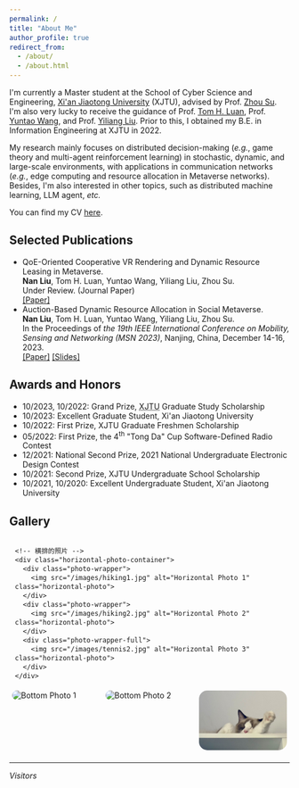 ```yaml
---
permalink: /
title: "About Me"
author_profile: true
redirect_from: 
  - /about/
  - /about.html
---
```


I'm currently a Master student at the School of Cyber Science and Engineering, [Xi'an Jiaotong University](https://www.xjtu.edu.cn/) (XJTU), advised by Prof. [Zhou Su](https://scholar.google.com/citations?user=KDbnu2cAAAAJ). I'm also very lucky to receive the guidance of Prof. [Tom H. Luan](https://scholar.google.com/citations?user=lPDUfpgAAAAJ), Prof. [Yuntao Wang](https://scholar.google.com/citations?user=90fr-8wAAAAJ), and Prof. [Yiliang Liu](https://scholar.google.com/citations?user=beCuvCwAAAAJ). Prior to this, I obtained my B.E. in Information Engineering at XJTU in 2022.

My research mainly focuses on distributed decision-making (*e.g.*, game theory and multi-agent reinforcement learning) in stochastic, dynamic, and large-scale environments, with applications in communication networks (*e.g.*, edge computing and resource allocation in Metaverse networks). Besides, I'm also interested in other topics, such as distributed machine learning, LLM agent, *etc.*

You can find my CV [here](../assets/CV.pdf).

Selected Publications
------
- QoE-Oriented Cooperative VR Rendering and Dynamic Resource Leasing in Metaverse.\
  **Nan Liu**, Tom H. Luan, Yuntao Wang, Yiliang Liu, Zhou Su. \
  Under Review. (Journal Paper)\
  [[Paper]](../assets/TMC_paper.pdf)
- Auction-Based Dynamic Resource Allocation in Social Metaverse.\
  **Nan Liu**, Tom H. Luan, Yuntao Wang, Yiliang Liu, Zhou Su. \
  In the Proceedings of *the 19th IEEE International Conference on Mobility, Sensing and Networking (MSN 2023)*, Nanjing, China, December 14-16, 2023.\
  [[Paper]](../assets/MSN_paper.pdf) [[Slides]](../assets/MSN_slides.pdf)

Awards and Honors
------
- 10/2023, 10/2022: Grand Prize, <abbr title="Xi'an Jiaotong University">XJTU</abbr> Graduate Study Scholarship
- 10/2023: Excellent Graduate Student, Xi'an Jiaotong University
- 10/2022: First Prize, XJTU Graduate Freshmen Scholarship
- 05/2022: First Prize, the 4<sup>th</sup> "Tong Da" Cup Software-Defined Radio Contest
- 12/2021: National Second Prize, 2021 National Undergraduate Electronic Design Contest
- 10/2021: Second Prize, XJTU Undergraduate School Scholarship
- 10/2021, 10/2020: Excellent Undergraduate Student, Xi'an Jiaotong University

Gallery
------
<!DOCTYPE html>
<html lang="en">
<head>
  <meta charset="UTF-8">
  <meta name="viewport" content="width=device-width, initial-scale=1.0">
  <style>
    .vertical-photo {
      width: 100%;
      border-radius: 15px;
    }
    .horizontal-photo {
      width: 100%;
      border-radius: 15px;
    }
    .photo-container {
      display: flex;
      align-items: flex-start;
    }
    .vertical-photo-container {
      flex: 1;
      margin-right: 10px;
    }
    .horizontal-photo-container {
      flex: 2;
      display: flex;
      flex-wrap: wrap;
    }
    .photo-wrapper {
      width: 50%;
      padding: 5px;
    }
    .photo-wrapper-full {
      width: 100%;
      padding: 5px;
    }
    .bottom-photos {
      display: flex;
      justify-content: space-between;
    }
    .bottom-photo-wrapper {
      flex: 1;
      padding: 5px;
    }
  </style>
</head>
<body>
  <div class="photo-container">
    <!-- 竖排的照片 -->
    <div class="vertical-photo-container">
      <img src="/images/photo1.jpg" alt="Vertical Photo" class="vertical-photo">
    </div>
    
    <!-- 横排的照片 -->
    <div class="horizontal-photo-container">
      <div class="photo-wrapper">
        <img src="/images/hiking1.jpg" alt="Horizontal Photo 1" class="horizontal-photo">
      </div>
      <div class="photo-wrapper">
        <img src="/images/hiking2.jpg" alt="Horizontal Photo 2" class="horizontal-photo">
      </div>
      <div class="photo-wrapper-full">
        <img src="/images/tennis2.jpg" alt="Horizontal Photo 3" class="horizontal-photo">
      </div>
    </div>
  </div>

  <!-- 底部并排的三张照片 -->
  <div class="bottom-photos">
    <div class="bottom-photo-wrapper">
      <img src="/images/tennis1.jpg" alt="Bottom Photo 1" class="horizontal-photo">
    </div>
    <div class="bottom-photo-wrapper">
      <img src="/images/photo2.jpg" alt="Bottom Photo 2" class="horizontal-photo">
    </div>
    <div class="bottom-photo-wrapper">
      <img src="/images/cat.jpg" alt="Bottom Photo 3" class="horizontal-photo">
    </div>
  </div>

  <script>
    document.addEventListener('DOMContentLoaded', () => {
      const images = document.querySelectorAll('img.vertical-photo');
      images.forEach(img => {
        img.onload = () => {
          const width = img.naturalWidth;
          const height = img.naturalHeight;
          if (height > width) {
            img.style.transform = 'rotate(0deg)';
          } else {
            img.style.transform = 'rotate(90deg)';
          }
        }
      });
    });
  </script>
</body>
</html>




------
<span style="font-size=5; font-style: italic;">Visitors</span>
<script type="text/javascript" src="//rf.revolvermaps.com/0/0/8.js?i=5ed7znl6inj&amp;m=8&amp;c=ff0000&amp;cr1=ffffff&amp;f=arial&amp;l=33" async="async"></script>


